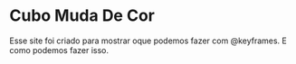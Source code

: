 # Cubo Muda De Cor
<p>Esse site foi criado para mostrar oque podemos fazer com @keyframes. E como podemos fazer isso.</p>
